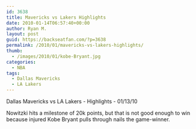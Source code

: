 ```yaml
---
id: 3638
title: Mavericks vs Lakers Highlights
date: 2010-01-14T06:57:40+00:00
author: Ryan M.
layout: post
guid: https://backseatfan.com/?p=3638
permalink: /2010/01/mavericks-vs-lakers-highlights/
thumb:
  - /images/2010/01/kobe-Bryant.jpg
categories:
  - NBA
tags:
  - Dallas Mavericks
  - LA Lakers
---
```


<div class="entry">
  <p>
  </p>

  <p>
    Dallas Mavericks vs LA Lakers - Highlights - 01/13/10
  </p>

  <p>
    Nowitzki hits a milestone of 20k points, but that is not good enough to win because injured Kobe Bryant pulls through nails the game-winner.
  </p>
</div>

